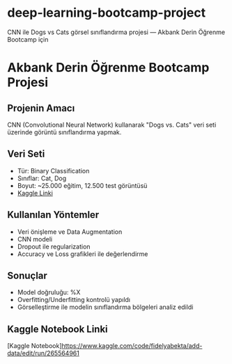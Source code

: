 # deep-learning-bootcamp-project
CNN ile Dogs vs Cats görsel sınıflandırma projesi — Akbank Derin Öğrenme Bootcamp için
# Akbank Derin Öğrenme Bootcamp Projesi

## Projenin Amacı
CNN (Convolutional Neural Network) kullanarak "Dogs vs. Cats" veri seti üzerinde görüntü sınıflandırma yapmak.

## Veri Seti
- Tür: Binary Classification
- Sınıflar: Cat, Dog
- Boyut: ~25.000 eğitim, 12.500 test görüntüsü
- [Kaggle Linki](https://www.kaggle.com/c/dogs-vs-cats)

## Kullanılan Yöntemler
- Veri önişleme ve Data Augmentation
- CNN modeli
- Dropout ile regularization
- Accuracy ve Loss grafikleri ile değerlendirme

## Sonuçlar
- Model doğruluğu: %X
- Overfitting/Underfitting kontrolü yapıldı
- Görselleştirme ile modelin sınıflandırma bölgeleri analiz edildi

## Kaggle Notebook Linki
[Kaggle Notebook]https://www.kaggle.com/code/fidelyabekta/add-data/edit/run/265564961
